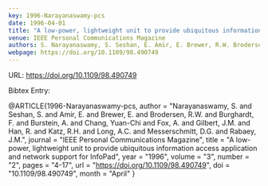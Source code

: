 ```yaml
---
key: 1996-Narayanaswamy-pcs
date: 1996-04-01
title: "A low-power, lightweight unit to provide ubiquitous information access application and network support for InfoPad"
venue: IEEE Personal Communications Magazine
authors: S. Narayanaswamy, S. Seshan, E. Amir, E. Brewer, R.W. Brodersen, F. Burghardt, A. Burstein, Yuan-Chi Chang, A. Fox, J.M. Gilbert, R. Han, R.H. Katz, A.C. Long, D.G. Messerschmitt and J.M. Rabaey
webpage: https://doi.org/10.1109/98.490749
---
```


URL: https://doi.org/10.1109/98.490749

Bibtex Entry:

@ARTICLE{1996-Narayanaswamy-pcs,
    author = "Narayanaswamy, S. and Seshan, S. and Amir, E. and Brewer, E. and Brodersen, R.W. and Burghardt, F. and Burstein, A. and Chang, Yuan-Chi and Fox, A. and Gilbert, J.M. and Han, R. and Katz, R.H. and Long, A.C. and Messerschmitt, D.G. and Rabaey, J.M.",
    journal = "IEEE Personal Communications Magazine",
    title = "A low-power, lightweight unit to provide ubiquitous information access application and network support for InfoPad",
    year = "1996",
    volume = "3",
    number = "2",
    pages = "4-17",
    url = "https://doi.org/10.1109/98.490749",
    doi = "10.1109/98.490749",
    month = "April"
}

